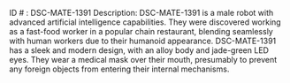 ID # : DSC-MATE-1391
Description: DSC-MATE-1391 is a male robot with advanced artificial intelligence capabilities. They were discovered working as a fast-food worker in a popular chain restaurant, blending seamlessly with human workers due to their humanoid appearance. DSC-MATE-1391 has a sleek and modern design, with an alloy body and jade-green LED eyes. They wear a medical mask over their mouth, presumably to prevent any foreign objects from entering their internal mechanisms.